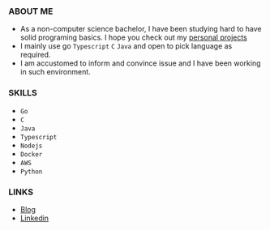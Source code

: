 ### ABOUT ME
- As a non-computer science bachelor, I have been studying hard to have solid programing basics. I hope you check out my [personal projects](https://tranquil-meteoroid-d7c.notion.site/6811a19fbbd74438abb466a8175ceee3#993a0a5186234c04b069e0616b7df7d1)
- I mainly use go `Typescript` `C` `Java` and open to pick language as required.
- I am accustomed to inform and convince issue and I have been working in such environment.


### SKILLS
- `Go`
- `C`
- `Java` 
- `Typescript` 
- `Nodejs` 
- `Docker` 
- `AWS` 
- `Python`

### LINKS
- [Blog](https://velog.io/@valentin123)
- [Linkedin](https://www.linkedin.com/in/heechul-yoon-85b154165/)
